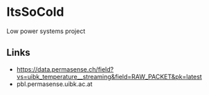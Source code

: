 # ItsSoCold
Low power systems project

## Links 
- https://data.permasense.ch/field?vs=uibk_temperature__streaming&field=RAW_PACKET&pk=latest
- pbl.permasense.uibk.ac.at

